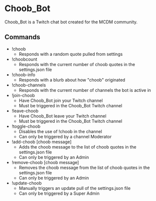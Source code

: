 # Choob_Bot

Choob_Bot is a Twitch chat bot created for the MCDM community.

## Commands

- !choob
  - Responds with a random quote pulled from settings
- !choobcount
  - Responds with the current number of choob quotes in the settings.json file
- !choob-info
  - Responds with a blurb about how "choob" originated
- !choob-channels
  - Responds with the current number of channels the bot is active in
- !join-choob
  - Have Choob_Bot join your Twitch channel
  - Must be triggered in the Choob_Bot Twitch channel
- !leave-choob
  - Have Choob_Bot leave your Twitch channel
  - Must be triggered in the Choob_Bot Twitch channel
- !toggle-choob
  - Disables the use of !choob in the channel
  - Can only be triggered by a channel Moderator
- !add-choob [choob message]
  - Adds the choob message to the list of choob quotes in the settings.json file
  - Can only be triggered by an Admin
- !remove-choob [choob message]
  - Removes the choob message from the list of choob quotes in the settings.json file
  - Can only be triggered by an Admin
- !update-choob
  - Manually triggers an update pull of the settings.json file
  - Can only be triggered by a Super Admin
